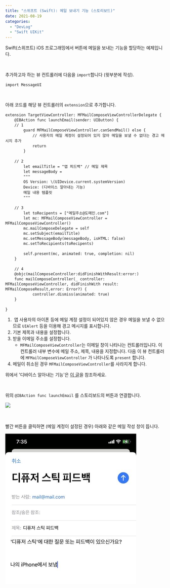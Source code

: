 ```yaml
---
title: "스위프트 (Swift): 메일 보내기 기능 (스토리보드)"
date: 2021-08-19
categories: 
  - "DevLog"
  - "Swift UIKit"
---
```


Swift(스위프트) iOS 프로그래밍에서 버튼에 메일을 보내는 기능을 할당하는 예제입니다.

 

추가하고자 하는 뷰 컨트롤러에 다음을 `import`합니다 (윗부분에 작성).

```
import MessageUI
```

 

아래 코드를 해당 뷰 컨트롤러의 `extension`으로 추가합니다.

```
extension TargetViewController: MFMailComposeViewControllerDelegate {
    @IBAction func launchEmail(sender: UIButton) {
	// 1
        guard MFMailComposeViewController.canSendMail() else {
            // 사용자의 메일 계정이 설정되어 있지 않아 메일을 보낼 수 없다는 경고 메시지 추가
            return
        }
        
	// 2
        let emailTitle = "앱 피드백" // 메일 제목
        let messageBody =
        """
        OS Version: \(UIDevice.current.systemVersion)
        Device: (디바이스 알아내는 기능)
        메일 내용 템플릿
        """
        
	// 3
        let toRecipents = ["메일주소@도메인.com"]
        let mc: MFMailComposeViewController = MFMailComposeViewController()
        mc.mailComposeDelegate = self
        mc.setSubject(emailTitle)
        mc.setMessageBody(messageBody, isHTML: false)
        mc.setToRecipients(toRecipents)
        
        self.present(mc, animated: true, completion: nil)
    }
    
    // 4
    @objc(mailComposeController:didFinishWithResult:error:)
    func mailComposeController(_ controller: MFMailComposeViewController, didFinishWith result: MFMailComposeResult,error: Error?) {
            controller.dismiss(animated: true)
    }
    
}
```

1.  앱 사용자의 아이폰 등에 메일 계정 설정이 되어있지 않은 경우 메일을 보낼 수 없으므로 `UIAlert` 등을 이용해 경고 메시지를 표시합니다.
2. 기본 제목과 내용을 설정합니다.
3. 받을 이메일 주소를 설정합니다.
    - `MFMailComposeViewController`는 이메일 창이 나타나는 컨트롤러입니다. 이 컨트롤러 내부 변수에 메일 주소, 제목, 내용을 지정합니다. 다음 이 뷰 컨트롤러에 `MFMailComposeViewController` 가 나타나도록 `present` 합니다.
4. 메일이 취소된 경우 `MFMailComposeViewController`를 사라지게 합니다.

위에서 '디바이스 알아내는 기능'은 [이 글](https://stackoverflow.com/questions/26028918)을 참조하세요.

 

위의 `@IBAction func launchEmail` 를 스토리보드의 버튼과 연결합니다.

![](./assets/img/wp-content/uploads/2021/08/스크린샷-2021-08-19-오후-7.16.02.jpg)

 

빨간 버튼을 클릭하면 (메일 계정이 설정된 경우) 아래와 같은 메일 작성 창이 뜹니다.

![](./assets/img/wp-content/uploads/2021/08/IMG_4FCB6A5D94EB-1-e1629369458766.jpg)
